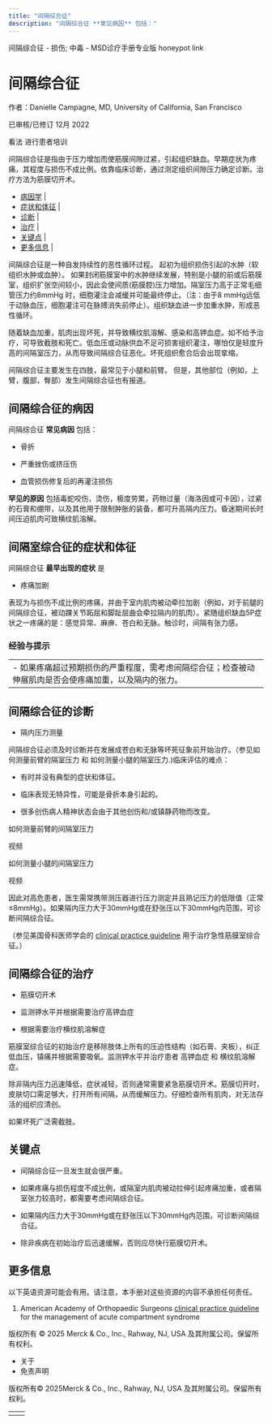 ```yaml
---
title: "间隔综合征"
description: "间隔综合征 **常见病因** 包括："
---
```


﻿间隔综合征 \- 损伤; 中毒 \- MSD诊疗手册专业版 honeypot link

# 间隔综合征

作者：Danielle Campagne, MD, University of California, San Francisco

已审核/已修订 12月 2022

看法 进行患者培训

间隔综合征是指由于压力增加而使筋膜间隙过紧，引起组织缺血。早期症状为疼痛，其程度与损伤不成比例。依靠临床诊断，通过测定组织间隙压力确定诊断。治疗方法为筋膜切开术。

- [病因学](#病因学_v13387912_zh) \|
- [症状和体征](#症状和体征_v13387923_zh) \|
- [诊断](#诊断_v13387937_zh) \|
- [治疗](#治疗_v13387953_zh) \|
- [关键点](#关键点_v13387962_zh) \|
- [更多信息](#更多信息_v47842078_zh) \|

间隔综合征是一种自发持续性的恶性循环过程。 起初为组织损伤引起的水肿（软组织水肿或血肿）。 如果封闭筋膜室中的水肿继续发展，特别是小腿的前或后筋膜室，组织扩张空间较小，因此会使间质(筋膜腔)压力增加。隔室压力高于正常毛细管压力约8mmHg 时，细胞灌注会减缓并可能最终停止。（注：由于8 mmHg远低于动脉血压，细胞灌注可在脉搏消失前停止）。组织缺血进一步加重水肿，形成恶性循环。

随着缺血加重，肌肉出现坏死，并导致横纹肌溶解、感染和高钾血症。如不给予治疗，可导致截肢和死亡。低血压或动脉供血不足可损害组织灌注，哪怕仅是轻度升高的间隔室压力，从而导致间隔综合征恶化。坏死组织愈合后会出现挛缩。

间隔综合征主要发生在四肢，最常见于小腿和前臂。 但是，其他部位（例如，上臂，腹部，臀部）发生间隔综合征也有报道。

## 间隔综合征的病因

间隔综合征 **常见病因** 包括：

- 骨折

- 严重挫伤或挤压伤

- 血管损伤修复后的再灌注损伤


**罕见的原因** 包括毒蛇咬伤，烫伤，极度劳累，药物过量（海洛因或可卡因），过紧的石膏和绷带，以及其他用于限制肿胀的装备，都可升高隔内压力。昏迷期间长时间压迫肌肉可致横纹肌溶解。

## 间隔室综合征的症状和体征

间隔综合征 **最早出现的症状** 是

- 疼痛加剧


表现为与损伤不成比例的疼痛，并由于室内肌肉被动牵拉加剧（例如，对于前腿的间隔综合征，被动踝关节跖屈和脚趾屈曲会牵拉隔内的肌肉）。紧随组织缺血5P症状之一疼痛的是：感觉异常、麻痹、苍白和无脉。触诊时，间隔有张力感。

### 经验与提示

|     |
| --- |
| - 如果疼痛超过预期损伤的严重程度，需考虑间隔综合征；检查被动伸展肌肉是否会使疼痛加重，以及隔内的张力。 |

## 间隔综合征的诊断

- 隔内压力测量


间隔综合征必须及时诊断并在发展成苍白和无脉等坏死征象前开始治疗。（参见如何测量前臂的隔室压力 和 如何测量小腿的隔室压力.)临床评估的难点：

- 有时并没有典型的症状和体征。

- 临床表现无特异性，可能是骨折本身引起的。

- 很多创伤病人精神状态会由于其他创伤和/或镇静药物而改变。


如何测量前臂的间隔室压力



视频

如何测量小腿的间隔室压力



视频

因此对高危患者，医生需常携带测压器进行压力测定并且熟记压力的低限值（正常≤8mmHg）。如果隔内压力大于30mmHg或在舒张压以下30mmHg内范围，可诊断间隔综合征。

（参见美国骨科医师学会的 [clinical practice guideline](https://www.aaos.org/globalassets/quality-and-practice-resources/dod/acs-cpg-final_approval-version-10-11-19.pdf) 用于治疗急性筋膜室综合征。）

## 间隔综合征的治疗

- 筋膜切开术

- 监测钾水平并根据需要治疗高钾血症

- 根据需要治疗横纹肌溶解症


筋膜室综合征的初始治疗是移除肢体上所有的压迫性结构（如石膏、夹板），纠正低血压，镇痛并根据需要吸氧。监测钾水平并治疗患者 高钾血症 和 横纹肌溶解症。

除非隔内压力迅速降低，症状减轻，否则通常需要紧急筋膜切开术。筋膜切开时，皮肤切口需足够大，打开所有间隔，从而缓解压力。仔细检查所有肌肉，对无法存活的组织应清创。

如果坏死广泛需截肢。

## 关键点

- 间隔综合征一旦发生就会很严重。

- 如果疼痛与损伤程度不成比例，或隔室内肌肉被动拉伸引起疼痛加重，或者隔室张力较高时，都需要考虑间隔综合征。

- 如果隔内压力大于30mmHg或在舒张压以下30mmHg内范围，可诊断间隔综合征。

- 除非疾病在初始治疗后迅速缓解，否则应尽快行筋膜切开术。


## 更多信息

以下英语资源可能会有用。请注意，本手册对这些资源的内容不承担任何责任。

1. American Academy of Orthopaedic Surgeons [clinical practice guideline](https://www.aaos.org/globalassets/quality-and-practice-resources/dod/acs-cpg-final_approval-version-10-11-19.pdf) for the management of acute compartment syndrome




版权所有 © 2025
Merck & Co., Inc., Rahway, NJ, USA 及其附属公司。保留所有权利。

- 关于
- 免责声明

版权所有© 2025Merck & Co., Inc., Rahway, NJ, USA 及其附属公司。保留所有权利。

|     |     |
| --- | --- |
|  |  |